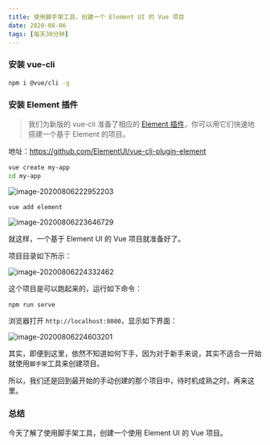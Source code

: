 ```yaml
---
title: 使用脚手架工具，创建一个 Element UI 的 Vue 项目
date: 2020-08-06
tags: [每天30分钟]
---
```




### 安装 vue-cli

```bash
npm i @vue/cli -g
```

### 安装 Element 插件

> 我们为新版的 vue-cli 准备了相应的 [Element 插件](https://github.com/ElementUI/vue-cli-plugin-element)，你可以用它们快速地搭建一个基于 Element 的项目。

地址：https://github.com/ElementUI/vue-cli-plugin-element

```bash
vue create my-app
cd my-app
```

![image-20200806222952203](.\_image\image-20200806222952203.png)

```bash
vue add element
```

![image-20200806223646729](.\_image\image-20200806223646729.png)

就这样，一个基于 Element UI 的 Vue 项目就准备好了。

项目目录如下所示：

![image-20200806224332462](.\_image\image-20200806224332462.png)

这个项目是可以跑起来的，运行如下命令：

```
npm run serve
```

浏览器打开 `http://localhost:8080`，显示如下界面：

![image-20200806224603201](.\_image\image-20200806224603201.png)

其实，即便到这里，依然不知道如何下手，因为对于新手来说，其实不适合一开始就使用`脚手架`工具来创建项目。

所以，我们还是回到最开始的手动创建的那个项目中，待时机成熟之时，再来这里。

### 总结

今天了解了使用脚手架工具，创建一个使用 Element UI 的 Vue 项目。